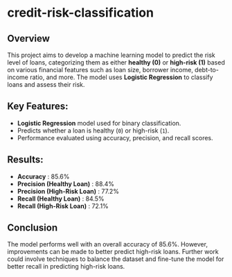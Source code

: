 # credit-risk-classification

## Overview

This project aims to develop a machine learning model to predict the risk level of loans, categorizing them as either **healthy (0)** or **high-risk (1)** based on various financial features such as loan size, borrower income, debt-to-income ratio, and more. The model uses **Logistic Regression** to classify loans and assess their risk.

## Key Features:

* **Logistic Regression** model used for binary classification.
* Predicts whether a loan is healthy (`0`) or high-risk (`1`).
* Performance evaluated using accuracy, precision, and recall scores.

## Results:

* **Accuracy** : 85.6%
* **Precision (Healthy Loan)** : 88.4%
* **Precision (High-Risk Loan)** : 77.2%
* **Recall (Healthy Loan)** : 84.5%
* **Recall (High-Risk Loan)** : 72.1%

## Conclusion

The model performs well with an overall accuracy of 85.6%. However, improvements can be made to better predict high-risk loans. Further work could involve techniques to balance the dataset and fine-tune the model for better recall in predicting high-risk loans.
